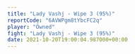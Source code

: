 ```yaml
---
title: "Lady Vashj - Wipe 3 (95%)"
reportCode: "6AVWPgm8tYbcFC2q"
player: "Öwned"
fight: "Lady Vashj - Wipe 3 (95%)"
date: 2021-10-20T19:00:04.987000+00:00
---
```

